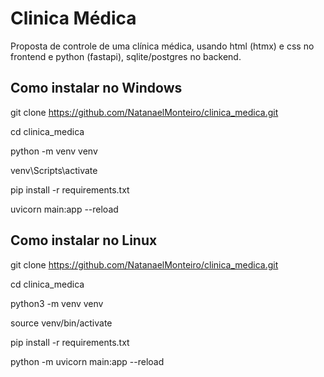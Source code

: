 # Clinica Médica


Proposta de controle de uma clínica médica, usando html (htmx) e css no frontend e python (fastapi), sqlite/postgres no backend.


## Como instalar no Windows


git clone https://github.com/NatanaelMonteiro/clinica_medica.git

cd clinica_medica

python -m venv venv

venv\Scripts\activate

pip install -r requirements.txt

uvicorn main:app --reload



## Como instalar no Linux


git clone https://github.com/NatanaelMonteiro/clinica_medica.git

cd clinica_medica

python3 -m venv venv

source venv/bin/activate

pip install -r requirements.txt

python -m uvicorn main:app --reload